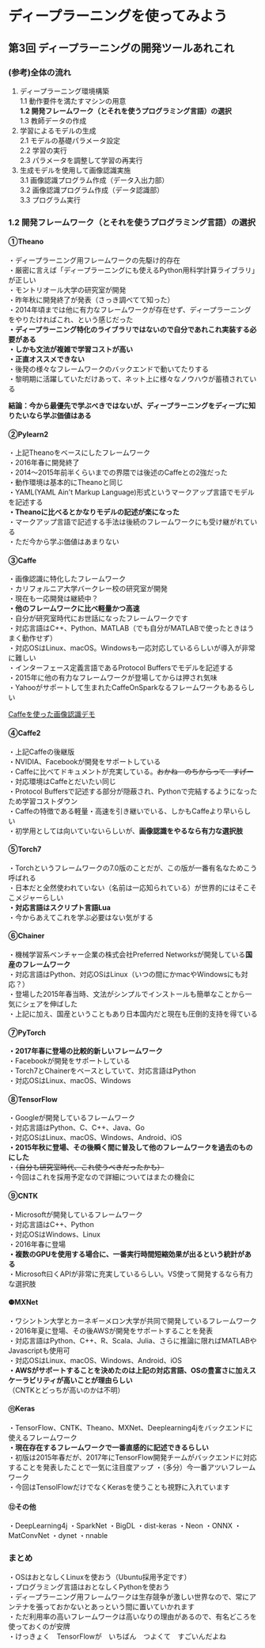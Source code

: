 # ディープラーニングを使ってみよう
## 第3回 ディープラーニングの開発ツールあれこれ


### (参考)全体の流れ

1. ディープラーニング環境構築  
1.1 動作要件を満たすマシンの用意  
**1.2 開発フレームワーク（とそれを使うプログラミング言語）の選択**  
1.3 教師データの作成  
2. 学習によるモデルの生成  
2.1 モデルの基礎パラメータ設定  
2.2 学習の実行  
2.3 パラメータを調整して学習の再実行  
3. 生成モデルを使用して画像認識実施  
3.1 画像認識プログラム作成（データ入出力部）  
3.2 画像認識プログラム作成（データ認識部）  
3.3 プログラム実行

### 1.2 開発フレームワーク（とそれを使うプログラミング言語）の選択



#### ①Theano

・ディープラーニング用フレームワークの先駆け的存在  
・厳密に言えば「ディープラーニングにも使えるPython用科学計算ライブラリ」が正しい  
・モントリオール大学の研究室が開発  
・昨年秋に開発終了が発表（さっき調べてて知った）  
・2014年頃までは他に有力なフレームワークが存在せず、ディープラーニングをやりたければこれ、という感じだった  
**・ディープラーニング特化のライブラリではないので自分であれこれ実装する必要がある  
・しかも文法が複雑で学習コストが高い  
・正直オススメできない**  
・後発の様々なフレームワークのバックエンドで動いてたりする  
・黎明期に活躍していただけあって、ネット上に様々なノウハウが蓄積されている  

**結論：今から最優先で学ぶべきではないが、ディープラーニングをディープに知りたいなら学ぶ価値はある**

#### ②Pylearn2
・上記Theanoをベースにしたフレームワーク  
・2016年春に開発終了  
・2014～2015年前半くらいまでの界隈では後述のCaffeとの2強だった  
・動作環境は基本的にTheanoと同じ  
・YAML(YAML Ain't Markup Language)形式というマークアップ言語でモデルを記述する  
**・Theanoに比べるとかなりモデルの記述が楽になった**  
・マークアップ言語で記述する手法は後続のフレームワークにも受け継がれている  
・ただ今から学ぶ価値はあまりない  

#### ③Caffe
・画像認識に特化したフレームワーク  
・カリフォルニア大学バークレー校の研究室が開発  
・現在も一応開発は継続中？  
**・他のフレームワークに比べ軽量かつ高速**  
・自分が研究室時代にお世話になったフレームワークです  
・対応言語はC++、Python、MATLAB（でも自分がMATLABで使ったときはうまく動作せず）  
・対応OSはLinux、macOS。Windowsも一応対応しているらしいが導入が非常に難しい  
・インターフェース定義言語であるProtocol Buffersでモデルを記述する  
・2015年に他の有力なフレームワークが登場してからは押され気味  
・Yahooがサポートして生まれたCaffeOnSparkなるフレームワークもあるらしい

[Caffeを使った画像認識デモ](http://demo.caffe.berkeleyvision.org/)

#### ④Caffe2
・上記Caffeの後継版  
・NVIDIA、Facebookが開発をサポートしている  
・Caffeに比べてドキュメントが充実している。~~おかね　のちからって　すげー~~  
・対応環境はCaffeとだいたい同じ  
・Protocol Buffersで記述する部分が隠蔽され、Pythonで完結するようになったため学習コストダウン  
・Caffeの特徴である軽量・高速を引き継いでいる、しかもCaffeより早いらしい  
・初学用としては向いていないらしいが、**画像認識をやるなら有力な選択肢**

#### ⑤Torch7
・Torchというフレームワークの7.0版のことだが、この版が一番有名なためこう呼ばれる  
・日本だと全然使われていない（名前は一応知られている）が世界的にはそこそこメジャーらしい  
**・対応言語はスクリプト言語Lua**  
・今からあえてこれを学ぶ必要はない気がする

#### ⑥Chainer
・機械学習系ベンチャー企業の株式会社Preferred Networksが開発している**国産のフレームワーク**  
・対応言語はPython、対応OSはLinux（いつの間にかmacやWindowsにも対応？）  
・登場した2015年春当時、文法がシンプルでインストールも簡単なことから一気にシェアを伸ばした  
・上記に加え、国産ということもあり日本国内だと現在も圧倒的支持を得ている

#### ⑦PyTorch
**・2017年春に登場の比較的新しいフレームワーク**  
・Facebookが開発をサポートしている  
・Torch7とChainerをベースとしていて、対応言語はPython  
・対応OSはLinux、macOS、Windows  

#### ⑧TensorFlow
・Googleが開発しているフレームワーク  
・対応言語はPython、C、C++、Java、Go  
・対応OSはLinux、macOS、Windows、Android、iOS  
**・2015年秋に登場、その後瞬く間に普及して他のフレームワークを過去のものにした**  
・~~（自分も研究室時代、これ使うべきだったかも）~~  
・今回はこれを採用予定なので詳細についてはまたの機会に

#### ⑨CNTK
・Microsoftが開発しているフレームワーク  
・対応言語はC++、Python  
・対応OSはWindows、Linux  
・2016年春に登場  
**・複数のGPUを使用する場合に、一番実行時間短縮効果が出るという統計がある**  
・Microsoft曰くAPIが非常に充実しているらしい。VS使って開発するなら有力な選択肢

#### ❿MXNet
・ワシントン大学とカーネギーメロン大学が共同で開発しているフレームワーク  
・2016年夏に登場、その後AWSが開発をサポートすることを発表  
・対応言語はPython、C++、R、Scala、Julia、さらに推論に限ればMATLABやJavascriptも使用可  
・対応OSはLinux、macOS、Windows、Android、iOS  
**・AWSがサポートすることを決めたのは上記の対応言語、OSの豊富さに加えスケーラビリティが高いことが理由らしい**  
（CNTKとどっちが高いのかは不明）

#### ⑪Keras
・TensorFlow、CNTK、Theano、MXNet、Deeplearning4jをバックエンドに使えるフレームワーク  
**・現在存在するフレームワークで一番直感的に記述できるらしい**  
・初版は2015年春だが、2017年にTensorFlow開発チームがバックエンドに対応することを発表したことで一気に注目度アップ
・（多分）今一番アツいフレームワーク  
・今回はTensolFlowだけでなくKerasを使うことも視野に入れています

#### ⑫その他
・DeepLearning4j
・SparkNet
・BigDL
・dist-keras
・Neon
・ONNX
・MatConvNet
・dynet
・nnable

### まとめ
・OSはおとなしくLinuxを使おう（Ubuntu採用予定です）  
・プログラミング言語はおとなしくPythonを使おう  
・ディープラーニング用フレームワークは生存競争が激しい世界なので、常にアンテナを張っておかないとあっという間に置いていかれます  
・ただ利用率の高いフレームワークは高いなりの理由があるので、有名どころを使っておくのが安牌  
・けっきょく　TensorFlowが　いちばん　つよくて　すごいんだよね  
